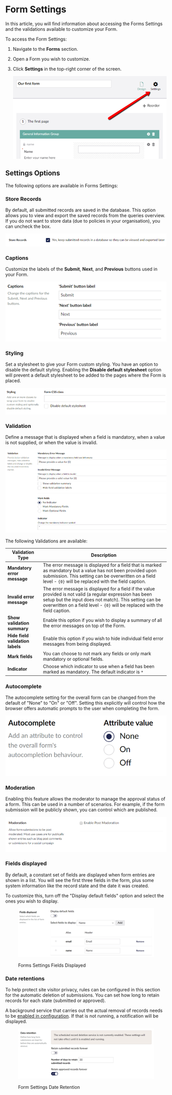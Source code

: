 # Form Settings

In this article, you will find information about accessing the Forms Settings and the validations available to customize your Form.

To access the Form Settings:

1. Navigate to the **Forms** section.
2. Open a Form you wish to customize.
3.  Click **Settings** in the top-right corner of the screen.

    ![Form settings dialog](<images/FormSettings (1).png>)

## Settings Options

The following options are available in Forms Settings:

### Store Records

By default, all submitted records are saved in the database. This option allows you to view and export the saved records from the queries overview. If you do not want to store data (due to policies in your organisation), you can uncheck the box.

![Form settings Store Records](<images/Store-Records (1).png>)

### Captions

Customize the labels of the **Submit**, **Next**, and **Previous** buttons used in your Form.

![Form settings stylesheet](<images/FormSettingsCaptions-v9 (1).png>)

### Styling

Set a stylesheet to give your Form custom styling. You have an option to disable the default styling. Enabling the **Disable default stylesheet** option will prevent a default stylesheet to be added to the pages where the Form is placed.

![Form settings stylesheet](<images/FormSettingsStyling (1).png>)

### Validation

Define a message that is displayed when a field is mandatory, when a value is not supplied, or when the value is invalid.

![Form settings validation](<images/FormSettingsValidation (1).png>)

The following Validations are available:

| Validation Type                  | Description                                                                                                                                                                                                                                         |
| -------------------------------- | --------------------------------------------------------------------------------------------------------------------------------------------------------------------------------------------------------------------------------------------------- |
| **Mandatory error message**      | The error message is displayed for a field that is marked as mandatory but a value has not been provided upon submission. This setting can be overwritten on a field level - `{0}` will be replaced with the field caption.                         |
| **Invalid error message**        | The error message is displayed for a field if the value provided is not valid (a regular expression has been setup but the input does not match). This setting can be overwritten on a field level - `{0}` will be replaced with the field caption. |
| **Show validation summary**      | Enable this option if you wish to display a summary of all the error messages on top of the Form.                                                                                                                                                   |
| **Hide field validation labels** | Enable this option if you wish to hide individual field error messages from being displayed.                                                                                                                                                        |
| **Mark fields**                  | You can choose to not mark any fields or only mark mandatory or optional fields.                                                                                                                                                                    |
| **Indicator**                    | Choose which indicator to use when a field has been marked as mandatory. The default indicator is `*`                                                                                                                                               |

### Autocomplete

The autocomplete setting for the overall form can be changed from the default of "None" to "On" or "Off". Setting this explicitly will control how the browser offers automatic prompts to the user when completing the form.

![Form settings Autocomplete](../../../../11/umbraco-forms/editor/creating-a-form/images/FormSettingsAutocomplete.png)

### Moderation

Enabling this feature allows the moderator to manage the approval status of a form. This can be used in a number of scenarios. For example, if the form submission will be publicly shown, you can control which are published.

![Form settings Moderation](<images/FormSettingsModeration (1).png>)

### Fields displayed

By default, a constant set of fields are displayed when form entries are shown in a list. You will see the first three fields in the form, plus some system information like the record state and the date it was created.

To customize this, turn off the "Display default fields" option and select the ones you wish to display.

<figure><img src="../../.gitbook/assets/FormSettingsFieldsDisplayed.png" alt=""><figcaption><p>Forms Settings Fields Displayed</p></figcaption></figure>

### Date retentions

To help protect site visitor privacy, rules can be configured in this section for the automatic deletion of submissions. You can set how long to retain records for each state (submitted or approved).

A background service that carries out the actual removal of records needs to be [enabled in configuration](../../developer/configuration/#scheduledrecorddeletion). If that is not running, a notification will be displayed.

<figure><img src="../../.gitbook/assets/FormSettingsDataRetention.png" alt=""><figcaption><p>Form Settings Date Retention</p></figcaption></figure>

